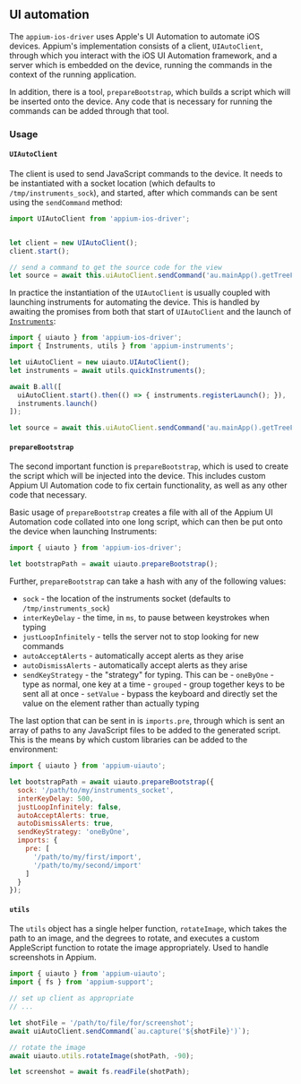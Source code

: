 ## UI automation

The `appium-ios-driver` uses Apple's UI Automation to automate iOS devices. Appium's
implementation consists of a client, `UIAutoClient`, through which you interact
with the iOS UI Automation framework, and a server which is embedded on the
device, running the commands in the context of the running application.

In addition, there is a tool, `prepareBootstrap`, which builds a script which
will be inserted onto the device. Any code that is necessary for running the
commands can be added through that tool.

### Usage

#### `UIAutoClient`

The client is used to send JavaScript commands to the device. It needs to be
instantiated with a socket location (which defaults to `/tmp/instruments_sock`),
and started, after which commands can be sent using the `sendCommand` method:

```js
import UIAutoClient from 'appium-ios-driver';


let client = new UIAutoClient();
client.start();

// send a command to get the source code for the view
let source = await this.uiAutoClient.sendCommand('au.mainApp().getTreeForXML()');
```

In practice the instantiation of the `UIAutoClient` is usually coupled with
launching instruments for automating the device. This is handled by awaiting the
promises from both that start of `UIAutoClient` and the launch of
[`Instruments`](https://github.com/appium/appium-instruments):

```js
import { uiauto } from 'appium-ios-driver';
import { Instruments, utils } from 'appium-instruments';

let uiAutoClient = new uiauto.UIAutoClient();
let instruments = await utils.quickInstruments();

await B.all([
  uiAutoClient.start().then(() => { instruments.registerLaunch(); }),
  instruments.launch()
]);

let source = await this.uiAutoClient.sendCommand('au.mainApp().getTreeForXML()');
```

#### `prepareBootstrap`

The second important function is `prepareBootstrap`, which is used to create the
script which will be injected into the device. This includes custom Appium UI
Automation code to fix certain functionality, as well as any other code that
necessary.

Basic usage of `prepareBootstrap` creates a file with all of the Appium UI
Automation code collated into one long script, which can then be put onto the
device when launching Instruments:

```js
import { uiauto } from 'appium-ios-driver';

let bootstrapPath = await uiauto.prepareBootstrap();
```

Further, `prepareBootstrap` can take a hash with any of the following values:

- `sock` - the location of the instruments socket (defaults to `/tmp/instruments_sock`)
- `interKeyDelay` - the time, in `ms`, to pause between keystrokes when typing
- `justLoopInfinitely` - tells the server not to stop looking for new commands
- `autoAcceptAlerts` - automatically accept alerts as they arise
- `autoDismissAlerts` - automatically accept alerts as they arise
- `sendKeyStrategy` - the "strategy" for typing. This can be
      - `oneByOne` - type as normal, one key at a time
      - `grouped` - group together keys to be sent all at once
      - `setValue` - bypass the keyboard and directly set the value on the element rather than actually typing

The last option that can be sent in is `imports.pre`, through which is sent an array of paths to any JavaScript files to be added to the generated script. This is the means by which custom libraries can be added to the environment:

```js
import { uiauto } from 'appium-uiauto';

let bootstrapPath = await uiauto.prepareBootstrap({
  sock: '/path/to/my/instruments_socket',
  interKeyDelay: 500,
  justLoopInfinitely: false,
  autoAcceptAlerts: true,
  autoDismissAlerts: true,
  sendKeyStrategy: 'oneByOne',
  imports: {
    pre: [
      '/path/to/my/first/import',
      '/path/to/my/second/import'
    ]
  }
});
```
#### `utils`

The `utils` object has a single helper function, `rotateImage`, which takes the
path to an image, and the degrees to rotate, and executes a custom AppleScript
function to rotate the image appropriately. Used to handle screenshots in Appium.

```js
import { uiauto } from 'appium-uiauto';
import { fs } from 'appium-support';

// set up client as appropriate
// ...

let shotFile = '/path/to/file/for/screenshot';
await uiAutoClient.sendCommand(`au.capture('${shotFile}')`);

// rotate the image
await uiauto.utils.rotateImage(shotPath, -90);

let screenshot = await fs.readFile(shotPath);
```
